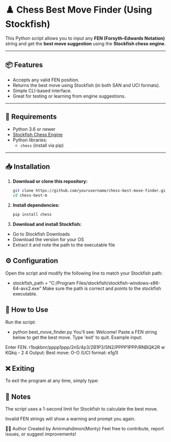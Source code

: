 # ♟️ Chess Best Move Finder (Using Stockfish)

This Python script allows you to input any **FEN (Forsyth–Edwards Notation)** string and get the **best move suggestion** using the **Stockfish chess engine**.

---

## 📦 Features

- Accepts any valid FEN position.
- Returns the best move using Stockfish (in both SAN and UCI formats).
- Simple CLI-based interface.
- Great for testing or learning from engine suggestions.

---

## 🚀 Requirements

- Python 3.6 or newer  
- [Stockfish Chess Engine](https://stockfishchess.org/download/)
- Python libraries:
  - `chess` (install via pip)

---

## 📥 Installation

1. **Download or clone this repository:**

   ```bash
   git clone https://github.com/yourusername/chess-best-move-finder.git
   cd chess-best-m

2. **Install dependencies:**
   ```bash
   pip install chess
3. **Download and install Stockfish:**
- Go to Stockfish Downloads
- Download the version for your OS
- Extract it and note the path to the executable file
## ⚙️ Configuration
Open the script and modify the following line to match your Stockfish path:
- stockfish_path = "C:/Program Files/stockfish/stockfish-windows-x86-64-avx2.exe"
Make sure the path is correct and points to the stockfish executable.

## 🧠 How to Use
Run the script:
- python best_move_finder.py
You'll see: 
Welcome! Paste a FEN string below to get the best move.
Type 'exit' to quit.
Example input:

Enter FEN: r1bqkbnr/pppp1ppp/2n5/4p3/2B1P3/5N2/PPPP1PPP/RNBQK2R w KQkq - 2 4
Output: 
Best move: O-O (UCI format: e1g1)

## ❌ Exiting
To exit the program at any time, simply type:

## 📝 Notes
The script uses a 1-second limit for Stockfish to calculate the best move.

Invalid FEN strings will show a warning and prompt you again.

🧑‍💻 Author
Created by Amirmahdimon(Monty)
Feel free to contribute, report issues, or suggest improvements!


